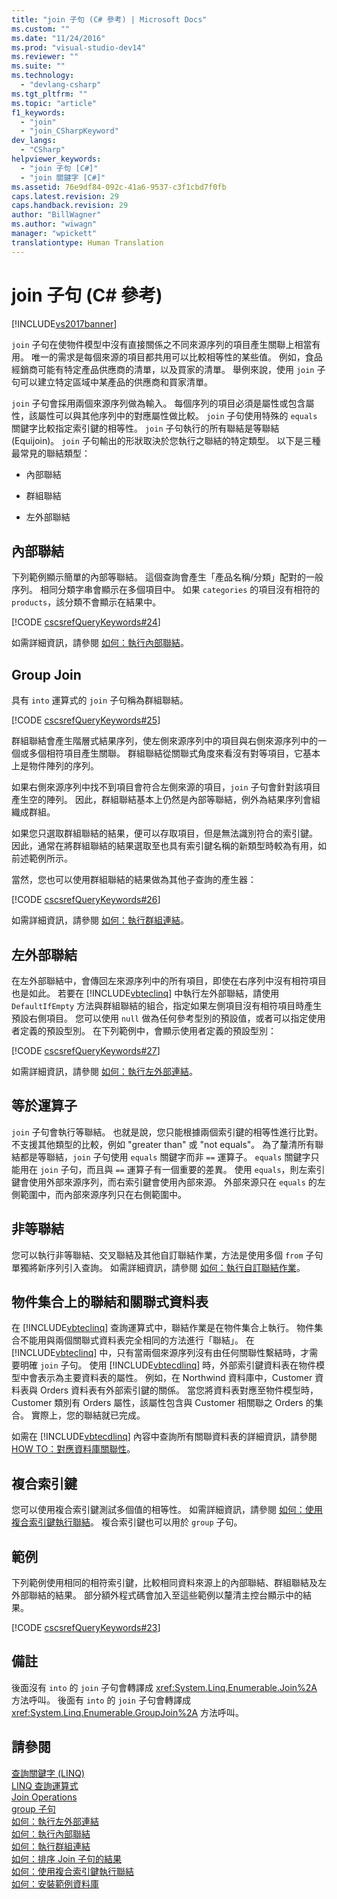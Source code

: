 ```yaml
---
title: "join 子句 (C# 參考) | Microsoft Docs"
ms.custom: ""
ms.date: "11/24/2016"
ms.prod: "visual-studio-dev14"
ms.reviewer: ""
ms.suite: ""
ms.technology: 
  - "devlang-csharp"
ms.tgt_pltfrm: ""
ms.topic: "article"
f1_keywords: 
  - "join"
  - "join_CSharpKeyword"
dev_langs: 
  - "CSharp"
helpviewer_keywords: 
  - "join 子句 [C#]"
  - "join 關鍵字 [C#]"
ms.assetid: 76e9df84-092c-41a6-9537-c3f1cbd7f0fb
caps.latest.revision: 29
caps.handback.revision: 29
author: "BillWagner"
ms.author: "wiwagn"
manager: "wpickett"
translationtype: Human Translation
---
```

# join 子句 (C# 參考)
[!INCLUDE[vs2017banner](../../../csharp/includes/vs2017banner.md)]

`join` 子句在使物件模型中沒有直接關係之不同來源序列的項目產生關聯上相當有用。  唯一的需求是每個來源的項目都共用可以比較相等性的某些值。  例如，食品經銷商可能有特定產品供應商的清單，以及買家的清單。  舉例來說，使用 `join` 子句可以建立特定區域中某產品的供應商和買家清單。  
  
 `join` 子句會採用兩個來源序列做為輸入。  每個序列的項目必須是屬性或包含屬性，該屬性可以與其他序列中的對應屬性做比較。  `join` 子句使用特殊的 `equals` 關鍵字比較指定索引鍵的相等性。  `join` 子句執行的所有聯結是等聯結 \(Equijoin\)。  `join` 子句輸出的形狀取決於您執行之聯結的特定類型。  以下是三種最常見的聯結類型：  
  
-   內部聯結  
  
-   群組聯結  
  
-   左外部聯結  
  
## 內部聯結  
 下列範例顯示簡單的內部等聯結。  這個查詢會產生「產品名稱\/分類」配對的一般序列。  相同分類字串會顯示在多個項目中。  如果 `categories` 的項目沒有相符的 `products`，該分類不會顯示在結果中。  
  
 [!CODE [cscsrefQueryKeywords#24](../CodeSnippet/VS_Snippets_VBCSharp/CsCsrefQueryKeywords#24)]  
  
 如需詳細資訊，請參閱 [如何：執行內部聯結](../../../csharp/programming-guide/linq-query-expressions/how-to-perform-inner-joins.md)。  
  
## Group Join  
 具有 `into` 運算式的 `join` 子句稱為群組聯結。  
  
 [!CODE [cscsrefQueryKeywords#25](../CodeSnippet/VS_Snippets_VBCSharp/CsCsrefQueryKeywords#25)]  
  
 群組聯結會產生階層式結果序列，使左側來源序列中的項目與右側來源序列中的一個或多個相符項目產生關聯。  群組聯結從關聯式角度來看沒有對等項目，它基本上是物件陣列的序列。  
  
 如果右側來源序列中找不到項目會符合左側來源的項目，`join` 子句會針對該項目產生空的陣列。  因此，群組聯結基本上仍然是內部等聯結，例外為結果序列會組織成群組。  
  
 如果您只選取群組聯結的結果，便可以存取項目，但是無法識別符合的索引鍵。  因此，通常在將群組聯結的結果選取至也具有索引鍵名稱的新類型時較為有用，如前述範例所示。  
  
 當然，您也可以使用群組聯結的結果做為其他子查詢的產生器：  
  
 [!CODE [cscsrefQueryKeywords#26](../CodeSnippet/VS_Snippets_VBCSharp/CsCsrefQueryKeywords#26)]  
  
 如需詳細資訊，請參閱 [如何：執行群組連結](../../../csharp/programming-guide/linq-query-expressions/how-to-perform-grouped-joins.md)。  
  
## 左外部聯結  
 在左外部聯結中，會傳回左來源序列中的所有項目，即使在右序列中沒有相符項目也是如此。  若要在 [!INCLUDE[vbteclinq](../../../csharp/includes/vbteclinq_md.md)] 中執行左外部聯結，請使用 `DefaultIfEmpty` 方法與群組聯結的組合，指定如果左側項目沒有相符項目時產生預設右側項目。  您可以使用 `null` 做為任何參考型別的預設值，或者可以指定使用者定義的預設型別。  在下列範例中，會顯示使用者定義的預設型別：  
  
 [!CODE [cscsrefQueryKeywords#27](../CodeSnippet/VS_Snippets_VBCSharp/CsCsrefQueryKeywords#27)]  
  
 如需詳細資訊，請參閱 [如何：執行左外部連結](../../../csharp/programming-guide/linq-query-expressions/how-to-perform-left-outer-joins.md)。  
  
## 等於運算子  
 `join` 子句會執行等聯結。  也就是說，您只能根據兩個索引鍵的相等性進行比對。  不支援其他類型的比較，例如 "greater than" 或 "not equals"。  為了釐清所有聯結都是等聯結，`join` 子句使用 `equals` 關鍵字而非 `==` 運算子。  `equals` 關鍵字只能用在 `join` 子句，而且與 `==` 運算子有一個重要的差異。  使用 `equals`，則左索引鍵會使用外部來源序列，而右索引鍵會使用內部來源。  外部來源只在 `equals` 的左側範圍中，而內部來源序列只在右側範圍中。  
  
## 非等聯結  
 您可以執行非等聯結、交叉聯結及其他自訂聯結作業，方法是使用多個 `from` 子句單獨將新序列引入查詢。  如需詳細資訊，請參閱 [如何：執行自訂聯結作業](../../../csharp/programming-guide/linq-query-expressions/how-to-perform-custom-join-operations.md)。  
  
## 物件集合上的聯結和關聯式資料表  
 在 [!INCLUDE[vbteclinq](../../../csharp/includes/vbteclinq_md.md)] 查詢運算式中，聯結作業是在物件集合上執行。  物件集合不能用與兩個關聯式資料表完全相同的方法進行「聯結」。  在 [!INCLUDE[vbteclinq](../../../csharp/includes/vbteclinq_md.md)] 中，只有當兩個來源序列沒有由任何關聯性繫結時，才需要明確 `join` 子句。  使用 [!INCLUDE[vbtecdlinq](../../../csharp/includes/vbtecdlinq_md.md)] 時，外部索引鍵資料表在物件模型中會表示為主要資料表的屬性。  例如，在 Northwind 資料庫中，Customer 資料表與 Orders 資料表有外部索引鍵的關係。  當您將資料表對應至物件模型時，Customer 類別有 Orders 屬性，該屬性包含與 Customer 相關聯之 Orders 的集合。  實際上，您的聯結就已完成。  
  
 如需在 [!INCLUDE[vbtecdlinq](../../../csharp/includes/vbtecdlinq_md.md)] 內容中查詢所有關聯資料表的詳細資訊，請參閱 [HOW TO：對應資料庫關聯性](../Topic/How%20to:%20Map%20Database%20Relationships.md)。  
  
## 複合索引鍵  
 您可以使用複合索引鍵測試多個值的相等性。  如需詳細資訊，請參閱 [如何：使用複合索引鍵執行聯結](../../../csharp/programming-guide/linq-query-expressions/how-to-join-by-using-composite-keys.md)。  複合索引鍵也可以用於 `group` 子句。  
  
## 範例  
 下列範例使用相同的相符索引鍵，比較相同資料來源上的內部聯結、群組聯結及左外部聯結的結果。  部分額外程式碼會加入至這些範例以釐清主控台顯示中的結果。  
  
 [!CODE [cscsrefQueryKeywords#23](../CodeSnippet/VS_Snippets_VBCSharp/CsCsrefQueryKeywords#23)]  
  
## 備註  
 後面沒有 `into` 的 `join` 子句會轉譯成 <xref:System.Linq.Enumerable.Join%2A> 方法呼叫。  後面有 `into` 的 `join` 子句會轉譯成 <xref:System.Linq.Enumerable.GroupJoin%2A> 方法呼叫。  
  
## 請參閱  
 [查詢關鍵字 \(LINQ\)](../../../csharp/language-reference/keywords/query-keywords.md)   
 [LINQ 查詢運算式](../../../csharp/programming-guide/linq-query-expressions/index.md)   
 [Join Operations](../../../visual-basic/programming-guide/concepts/linq/join-operations.md)   
 [group 子句](../../../csharp/language-reference/keywords/group-clause.md)   
 [如何：執行左外部連結](../../../csharp/programming-guide/linq-query-expressions/how-to-perform-left-outer-joins.md)   
 [如何：執行內部聯結](../../../csharp/programming-guide/linq-query-expressions/how-to-perform-inner-joins.md)   
 [如何：執行群組連結](../../../csharp/programming-guide/linq-query-expressions/how-to-perform-grouped-joins.md)   
 [如何：排序 Join 子句的結果](../../../csharp/programming-guide/linq-query-expressions/how-to-order-the-results-of-a-join-clause.md)   
 [如何：使用複合索引鍵執行聯結](../../../csharp/programming-guide/linq-query-expressions/how-to-join-by-using-composite-keys.md)   
 [如何：安裝範例資料庫](../Topic/How%20to:%20Install%20Sample%20Databases.md)